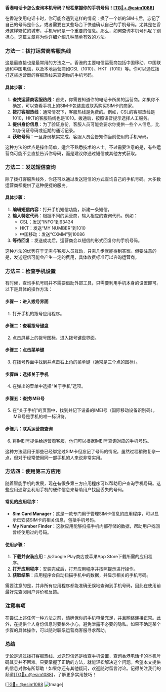 **香港电话卡怎么查询本机号码？轻松掌握你的手机号码！[[TG💪+ @esim1088](https://t.me/s/esim1088)]**

在香港使用电话卡时，你可能会遇到这样的情况：换了一个新的SIM卡后，忘记了自己的号码是什么，或者需要在某些场合下快速确认自己的手机号码。尤其是在香港这样繁忙的城市，手机号码是一个重要的信息。那么，如何查询本机号码呢？别担心，这篇文章将为你详细介绍几种简单有效的方法。

### 方法一：拨打运营商客服热线

这是最直接也是最常用的方法之一。香港的主要电信运营商包括中国移动、中国联通和中国电信，以及本地运营商如CSL（1010）、HKT（1010）等。你可以通过拨打这些运营商的客服热线来查询你的手机号码。

#### 具体步骤：
1. **查找运营商客服热线**：首先，你需要知道你的电话卡所属的运营商。如果你不确定，可以查看手机上的SIM卡包装盒或联系购买SIM卡的商家。
2. **拨打客服热线**：通常情况下，客服热线是免费的。例如，CSL的客服热线是1010，HKT的客服热线也是1010。拨通后，按照语音提示选择人工服务。
3. **提供身份信息**：为了验证身份，客服人员可能会要求你提供一些个人信息，比如身份证号码或近期的通话记录。
4. **获取号码**：一旦身份核实完成，客服人员会告知你当前使用的手机号码。

这种方法的优点是操作简单，适合不熟悉技术的人士。不过需要注意的是，有些运营商可能不会直接告诉你号码，而是建议你通过短信或其他方式获取。

### 方法二：发送短信查询

除了拨打客服热线外，你还可以通过发送短信的方式查询自己的手机号码。大多数运营商都提供了这种便捷的服务。

#### 具体步骤：
1. **编辑短信内容**：打开手机短信功能，新建一条短信。
2. **输入特定代码**：根据不同的运营商，输入相应的查询代码。例如：
   - CSL：发送“INFO”到63434
   - HKT：发送“MY NUMBER”到1010
   - 中国移动：发送“CXMM”到10086
3. **等待回复**：发送成功后，运营商会以短信的形式回复你的手机号码。

这种方法的优势在于无需与客服人员互动，只需几步就能得到答案。但要注意的是，发送短信可能会产生一定的费用，具体收费标准可以咨询运营商。

### 方法三：检查手机设置

有时候，查询手机号码并不需要借助外部工具，只需要利用手机本身的设置即可。以下是具体的操作方法：

#### 步骤一：进入拨号界面
1. 打开手机的拨号应用程序。

#### 步骤二：查看拨号键盘
2. 点击屏幕上的拨号图标，进入拨号键盘界面。

#### 步骤三：点击菜单键
3. 在拨号界面中找到并点击右上角的菜单键（通常是三个点的图标）。

#### 步骤四：选择关于手机
4. 在弹出的菜单中选择“关于手机”选项。

#### 步骤五：查找IMEI号
5. 在“关于手机”的页面中，找到并记下设备的IMEI号（国际移动设备识别码）。IMEI号是手机的唯一标识符。

#### 步骤六：联系运营商查询
6. 将IMEI号提供给运营商客服，他们可以根据IMEI号查询对应的手机号码。

这种方法适用于那些已经绑定过SIM卡但忘记了号码的情况。虽然过程稍微复杂一点，但对于经常使用同一部手机的人来说非常实用。

### 方法四：使用第三方应用

随着智能手机的发展，现在有很多第三方应用程序可以帮助用户查询手机号码。这些应用通常会利用手机的硬件信息来帮助用户找回丢失的号码。

#### 常见的应用程序：
- **Sim Card Manager**：这是一款专门用于管理SIM卡信息的应用程序，可以显示已安装SIM卡的相关信息，包括手机号码。
- **My Number Finder**：这款应用能够扫描手机内部存储的数据，帮助用户找回曾经使用过的号码。

#### 使用步骤：
1. **下载并安装应用**：从Google Play商店或苹果App Store下载所需的应用程序。
2. **打开应用程序**：安装完成后，打开应用程序并按照提示进行操作。
3. **获取结果**：应用程序会自动扫描手机中的数据，并显示相关的手机号码。

需要注意的是，并非所有应用程序都能准确无误地查询到手机号码，因此在使用前最好先查阅用户评价和反馈。

### 注意事项

在尝试上述任何一种方法之前，请确保你的手机电量充足，并且网络连接正常。此外，在提供个人身份信息时要格外小心，避免泄露不必要的隐私。如果不确定某个步骤的具体操作，可以随时联系运营商客服寻求帮助。

### 总结

无论是通过拨打客服热线、发送短信还是检查手机设置，查询香港电话卡的本机号码其实并不困难。只要掌握了正确的方法，就能轻松解决这个问题。希望本文提供的信息对你有所帮助！如果你还有其他疑问，欢迎随时留言讨论。记得关注我们的频道[[TG💪+ @esim1088](https://t.me/s/esim1088)]，了解更多实用技巧！

[[TG💪+ @esim1088](https://t.me/s/esim1088) ![Image](https://i.postimg.cc/4NQfJmqS/Snipaste-2025-05-13-00-14-12.png)]